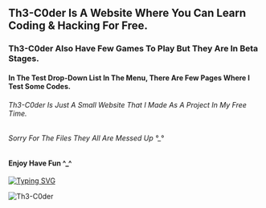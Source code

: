 ## Th3-C0der Is A Website Where You Can Learn Coding & Hacking For Free.
### Th3-C0der Also Have Few Games To Play But They Are In Beta Stages.
#### In The Test Drop-Down List In The Menu, There Are Few Pages Where I Test Some Codes.
###### Th3-C0der Is Just A Small Website That I Made As A Project In My Free Time.
###### Sorry For The Files They All Are Messed Up °_°
#### Enjoy Have Fun ^_^

[![Typing SVG](https://readme-typing-svg.demolab.com?font=Rubik+Glitch&pause=1000&color=00FF00&random=false&width=435&lines=Th3-C0der+Official+Website;Learn+Coding+%26+Hacking+For+Free;Also+You+Can+Play+Games+On+Th3-C0der)](https://Th3-C0der.github.io)

<p> <img src="https://komarev.com/ghpvc/?username=Th3-C0der&label=Total%20Views&color=00ff00&style=flat" alt="Th3-C0der" /> </p>
